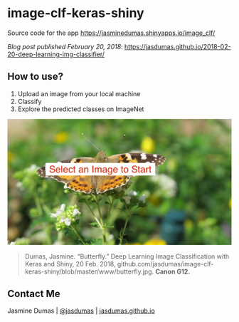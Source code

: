 # image-clf-keras-shiny
Source code for the app https://jasminedumas.shinyapps.io/image_clf/

_Blog post published February 20, 2018_: https://jasdumas.github.io/2018-02-20-deep-learning-img-classifier/


## How to use?

1. Upload an image from your local machine
2. Classify
3. Explore the predicted classes on ImageNet

![](www/butterfly.jpg)

> Dumas, Jasmine. “Butterfly.” Deep Learning Image Classification with Keras and Shiny, 20 Feb. 2018, github.com/jasdumas/image-clf-keras-shiny/blob/master/www/butterfly.jpg. **Canon G12.**

## Contact Me

Jasmine Dumas | [@jasdumas](https://twitter.com/jasdumas) | [jasdumas.github.io](http://jasdumas.github.io/)

